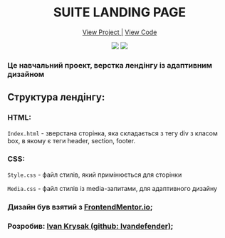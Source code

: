 <h1 align="center">SUITE LANDING PAGE</h1>

<div align="center">
    <a href="https://ivandefender.github.io/Suite-landing-page/">View Project |</a>
    <a href="https://github.com/Ivandefender/Suite-landing-page">View Code</a>
</div>

<p align="center">
<img src="https://img.shields.io/badge/HTML-orange?style=for-the-badge&logo=html&logoColor=orange">
<img src="https://img.shields.io/badge/css-blue?style=for-the-badge&logo=css&logoColor=blue">
</p>

### **Це навчальний проект, верстка лендінгу із адаптивним дизайном**

## Структура лендінгу:

### HTML:

`Index.html` - зверстана сторінка, яка складається з тегу div з класом box, в якому є теги header, section, footer.

### CSS:

`Style.css` - файл стилів, який примінюється для сторінки

`Media.css` - файл стилів із media-запитами, для адаптивного дизайну

### Дизайн був взятий з [FrontendMentor.io](https://www.frontendmentor.io/challenges/suite-landing-page-tj_eaU-Ra);

### Розробив: [Ivan Krysak (github: Ivandefender)](https://github.com/Ivandefender);
